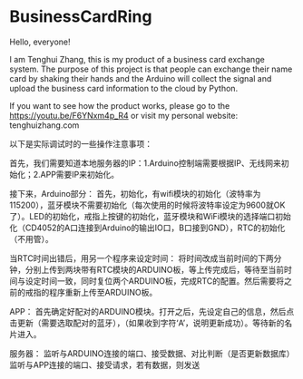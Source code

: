 # BusinessCardRing
Hello, everyone!

I am Tenghui Zhang, this is my product of a business card exchange system. The purpose of this project is that people can exchange their name card by shaking their hands and the Arduino will collect the signal and upload the business card information to the cloud by Python.

If you want to see how the product works, please go to the https://youtu.be/F6YNxm4p_R4 or visit my personal website: tenghuizhang.com

以下是实际调试时的一些操作注意事项：

首先，我们需要知道本地服务器的IP：1.Arduino控制端需要根据IP、无线网来初始化；2.APP需要IP来初始化。

接下来，Arduino部分：
首先，初始化，有wifi模块的初始化（波特率为115200），蓝牙模块不需要初始化（每次使用的时候将波特率设定为9600就OK了）。LED的初始化，戒指上按键的初始化，蓝牙模块和WiFi模块的选择端口初始化（CD4052的A口连接到Arduino的输出IO口，B口接到GND），RTC的初始化（不用管）。

当RTC时间出错后，用另一个程序来设定时间：
将时间改成当前时间的下两分钟，分别上传到两块带有RTC模块的ARDUINO板，等上传完成后，等待至当前时间与设定时间一致，同时复位两个ARDUINO板，完成RTC的配置。然后需要将之前的戒指的程序重新上传至ARDUINO板。

APP：
首先确定好配对的ARDUINO模块。打开之后，先设定自己的信息，然后点击更新（需要选取配对的蓝牙），（如果收到字符‘A’，说明更新成功）。等待新的名片进入。

服务器：
监听与ARDUINO连接的端口、接受数据、对比判断（是否更新数据库）
监听与APP连接的端口、接受请求，若有数据，则发送
